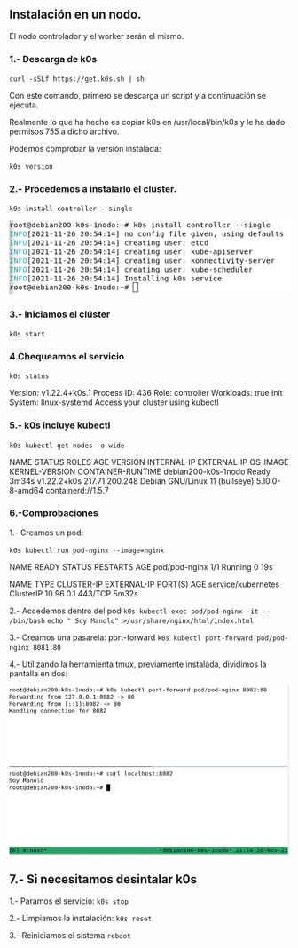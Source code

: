 ## Instalación en un nodo.

El nodo controlador y el worker serán el mismo.

### 1.- Descarga de k0s

`curl -sSLf https://get.k0s.sh | sh`

Con este comando, primero se descarga un script y a continuación se ejecuta.

Realmente lo que ha hecho es copiar k0s en /usr/local/bin/k0s y le ha dado permisos 755 a dicho archivo.

Podemos comprobar la versión instalada:

`k0s version`

### 2.- Procedemos a instalarlo el cluster.

`k0s install controller --single`

<img src="https://github.com/mftienda/K0s/raw/main/img/cluster-1nodo.png" alt="cluster-1nodo" />


### 3.- Iniciamos el clúster

`k0s start`

### 4.Chequeamos el servicio

`k0s status`

Version: v1.22.4+k0s.1
Process ID: 436
Role: controller
Workloads: true
Init System: linux-systemd
Access your cluster using kubectl

### 5.- k0s incluye kubectl

`k0s kubectl get nodes -o wide`

NAME                  STATUS   ROLES    AGE     VERSION       INTERNAL-IP      EXTERNAL-IP   OS-IMAGE                         KERNEL-VERSION   CONTAINER-RUNTIME
debian200-k0s-1nodo   Ready    <none>   3m34s   v1.22.2+k0s   217.71.200.248   <none>        Debian GNU/Linux 11 (bullseye)   5.10.0-8-amd64   containerd://1.5.7

 
### 6.-Comprobaciones
 
1.- Creamos un pod:

  `k0s kubectl run pod-nginx --image=nginx`
 
 NAME            READY   STATUS    RESTARTS   AGE
pod/pod-nginx   1/1     Running   0          19s

NAME                 TYPE        CLUSTER-IP   EXTERNAL-IP   PORT(S)   AGE
service/kubernetes   ClusterIP   10.96.0.1    <none>        443/TCP   5m32s

 
2.- Accedemos dentro del pod
  `k0s kubectl exec pod/pod-nginx -it -- /bin/bash`
  `echo " Soy Manolo" >/usr/share/nginx/html/index.html`

3.- Creamos una pasarela: port-forward
   `k0s kubectl port-forward pod/pod-nginx 8081:80`
 
4.- Utilizando la herramienta tmux, previamente instalada, dividimos la pantalla en dos:
 
<img src="https://github.com/mftienda/K0s/raw/main/img/comprobacion-1.png" alt="comprobacion-1.png" />
 
  
## 7.- Si necesitamos desintalar k0s
    
1.- Paramos el servicio:
`k0s stop`

2.- Limpiamos la instalación:
`k0s reset`

3.- Reiniciamos el sistema
  `reboot`
